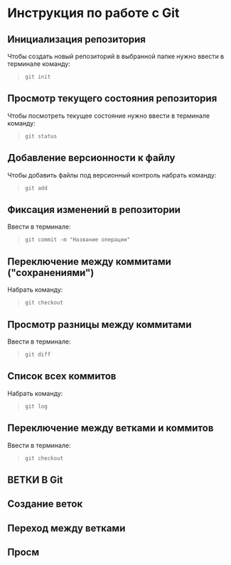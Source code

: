 # **Инструкция по работе с Git**

## Инициализация репозитория

Чтобы создать новый репозиторий в выбранной папке нужно
ввести в терминале команду:

 >     git init

## Просмотр текущего состояния репозитория

Чтобы посмотреть текущее состояние нужно ввести в терминале команду:

 >     git status

##  Добавление версионности к файлу

Чтобы добавить файлы под версионный контроль набрать команду:

 >     git add

## Фиксация  изменений  в репозитории

Ввести в терминале:

 >     git commit -m "Название операции"

##  Переключение между коммитами ("сохранениями")

Набрать команду:

>     git checkout

## Просмотр разницы между коммитами

Ввести в терминале:
 
>     git diff

## Список всех коммитов

Набрать команду:

>     git log

## Переключение между ветками и коммитов

Ввести в терминале:

>     git checkout
   
## ВЕТКИ В Git   

## Создание веток

## Переход между ветками

## Просм

##